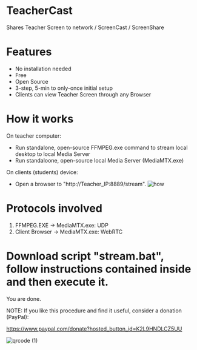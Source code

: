 # TeacherCast
Shares Teacher Screen to network / ScreenCast / ScreenShare

# Features
- No installation needed
- Free
- Open Source
- 3-step, 5-min to only-once initial setup
- Clients can view Teacher Screen through any Browser
  
# How it works
On teacher computer:
  - Run standalone, open-source FFMPEG.exe command to stream local desktop to local Media Server
  - Run standaloone, open-source local Media Server (MediaMTX.exe)

On clients (students) device:
  - Open a browser to "http://Teacher_IP:8889/stream".
![how](https://github.com/blanes/TeacherCast/assets/3591929/9e5a1afc-0a0f-40e7-8a90-441f4f6ed64b)

# Protocols involved
1) FFMPEG.EXE -> MediaMTX.exe: UDP
2) Client Browser -> MediaMTX.exe: WebRTC



# Download script "stream.bat", follow instructions contained inside and then execute it. 

You are done.



NOTE: If you like this procedure and find it useful, consider a donation (PayPal):

https://www.paypal.com/donate?hosted_button_id=K2L9HNDLCZ5UU

![qrcode (1)](https://github.com/blanes/TeacherCast/assets/3591929/e0746a99-a0c9-495c-9578-33bc52d6b60d)


